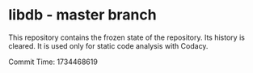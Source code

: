 # libdb - master branch

This repository contains the frozen state of the repository.
Its history is cleared. It is used only for static code
analysis with Codacy.

Commit Time: 1734468619